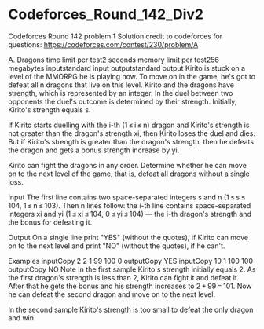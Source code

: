 # Codeforces_Round_142_Div2
Codeforces Round 142 problem 1 Solution
credit to codeforces for questions: https://codeforces.com/contest/230/problem/A

A. Dragons
time limit per test2 seconds
memory limit per test256 megabytes
inputstandard input
outputstandard output
Kirito is stuck on a level of the MMORPG he is playing now. To move on in the game, he's got to defeat all n dragons that live on this level. Kirito and the dragons have strength, which is represented by an integer. In the duel between two opponents the duel's outcome is determined by their strength. Initially, Kirito's strength equals s.

If Kirito starts duelling with the i-th (1 ≤ i ≤ n) dragon and Kirito's strength is not greater than the dragon's strength xi, then Kirito loses the duel and dies. But if Kirito's strength is greater than the dragon's strength, then he defeats the dragon and gets a bonus strength increase by yi.

Kirito can fight the dragons in any order. Determine whether he can move on to the next level of the game, that is, defeat all dragons without a single loss.

Input
The first line contains two space-separated integers s and n (1 ≤ s ≤ 104, 1 ≤ n ≤ 103). Then n lines follow: the i-th line contains space-separated integers xi and yi (1 ≤ xi ≤ 104, 0 ≤ yi ≤ 104) — the i-th dragon's strength and the bonus for defeating it.

Output
On a single line print "YES" (without the quotes), if Kirito can move on to the next level and print "NO" (without the quotes), if he can't.

Examples
inputCopy
2 2
1 99
100 0
outputCopy
YES
inputCopy
10 1
100 100
outputCopy
NO
Note
In the first sample Kirito's strength initially equals 2. As the first dragon's strength is less than 2, Kirito can fight it and defeat it. After that he gets the bonus and his strength increases to 2 + 99 = 101. Now he can defeat the second dragon and move on to the next level.

In the second sample Kirito's strength is too small to defeat the only dragon and win
